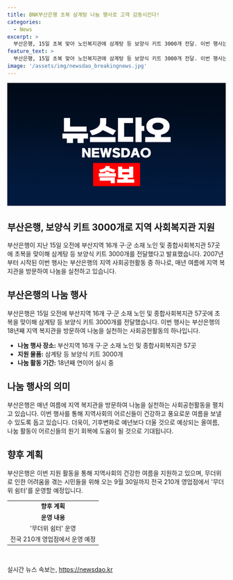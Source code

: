 ```yaml
---
title: BNK부산은행 초복 삼계탕 나눔 행사로 고객 감동시킨다!
categories:
  - News
excerpt: >
  부산은행, 15일 초복 맞아 노인복지관에 삼계탕 등 보양식 키트 3000개 전달. 이번 행사는 2007년부터 이어져온 건강한 여름나기 나눔 행사의 일환. 남구 문현노인복지관에서는 방성빈 부산은행장을 비롯한 임직원 20여 명이 직접 삼계탕 배식에 참여해 어르신들의 건강 돌봄에 힘을 보탰다. 올해 무더운 여름을 대비해 시민들을 위해 무더위 쉼터 제공도 계획 중. (150자)
feature_text: >
  부산은행, 15일 초복 맞아 노인복지관에 삼계탕 등 보양식 키트 3000개 전달. 이번 행사는 2007년부터 이어져온 건강한 여름나기 나눔 행사의 일환. 남구 문현노인복지관에서는 방성빈 부산은행장을 비롯한 임직원 20여 명이 직접 삼계탕 배식에 참여해 어르신들의 건강 돌봄에 힘을 보탰다. 올해 무더운 여름을 대비해 시민들을 위해 무더위 쉼터 제공도 계획 중. (150자)
image: '/assets/img/newsdao_breakingnews.jpg'
---
```


<p><img src="/assets/img/newsdao_breakingnews.jpg" alt="cryptoinkorea 속보" /></p>

<h2>부산은행, 보양식 키트 3000개로 지역 사회복지관 지원</h2>

<p data-ke-size="size16">부산은행이 지난 15일 오전에 부산지역 16개 구·군 소재 노인 및 종합사회복지관 57곳에 초복을 맞이해 삼계탕 등 보양식 키트 3000개를 전달했다고 발표했습니다. 2007년부터 시작된 이번 행사는 부산은행의 지역 사회공헌활동 중 하나로, 매년 여름에 지역 복지관을 방문하여 나눔을 실천하고 있습니다.</p>

<h2 data-ke-size="size26">부산은행의 나눔 행사</h2>

<p data-ke-size="size16">부산은행은 15일 오전에 부산지역 16개 구·군 소재 노인 및 종합사회복지관 57곳에 초복을 맞이해 삼계탕 등 보양식 키트 3000개를 전달했습니다. 이번 행사는 부산은행의 18년째 지역 복지관을 방문하여 나눔을 실천하는 사회공헌활동의 하나입니다.</p>

<ul>
  <li><b>나눔 행사 장소:</b> 부산지역 16개 구·군 소재 노인 및 종합사회복지관 57곳</li>
  <li><b>지원 물품:</b> 삼계탕 등 보양식 키트 3000개</li>
  <li><b>나눔 활동 기간:</b> 18년째 연이어 실시 중</li>
</ul>

<h2 data-ke-size="size26">나눔 행사의 의미</h2>

<p data-ke-size="size16">부산은행은 매년 여름에 지역 복지관을 방문하여 나눔을 실천하는 사회공헌활동을 펼치고 있습니다. 이번 행사를 통해 지역사회의 어르신들이 건강하고 풍요로운 여름을 보낼 수 있도록 돕고 있습니다. 더욱이, 기후변화로 예년보다 더울 것으로 예상되는 올여름, 나눔 활동이 어르신들의 원기 회복에 도움이 될 것으로 기대됩니다.</p>

<h2 data-ke-size="size26">향후 계획</h2>

<p data-ke-size="size16">부산은행은 이번 지원 활동을 통해 지역사회의 건강한 여름을 지원하고 있으며, 무더위로 인한 어려움을 겪는 시민들을 위해 오는 9월 30일까지 전국 210개 영업점에서 '무더위 쉼터'를 운영할 예정입니다.</p>

<table>
    <tr>
        <td style="text-align: center; height: 17px;"><b>향후 계획</b></td>
    </tr>
    <tr>
        <td style="text-align: center; height: 17px;"><b>운영 내용</b></td>
    </tr>
    <tr>
        <td style="text-align: center; height: 17px;">'무더위 쉼터' 운영</td>
    </tr>
    <tr>
        <td style="text-align: center; height: 17px;">전국 210개 영업점에서 운영 예정</td>
    </tr>
</table>

<p data-ke-size="size16">&nbsp;</p>
실시간 뉴스 속보는, <a href="https://newsdao.kr" rel="dofollow">https://newsdao.kr</a>


